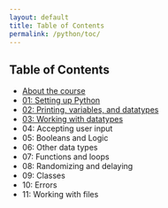 ```yaml
---
layout: default
title: Table of Contents
permalink: /python/toc/
---
```


## Table of Contents

- [About the course](/python/)
- [01: Setting up Python](/python/01/)
- [02: Printing, variables, and datatypes](/python/02/)
- [03: Working with datatypes](/python/03/)
- 04: Accepting user input
- 05: Booleans and Logic
- 06: Other data types
- 07: Functions and loops
- 08: Randomizing and delaying
- 09: Classes
- 10: Errors
- 11: Working with files